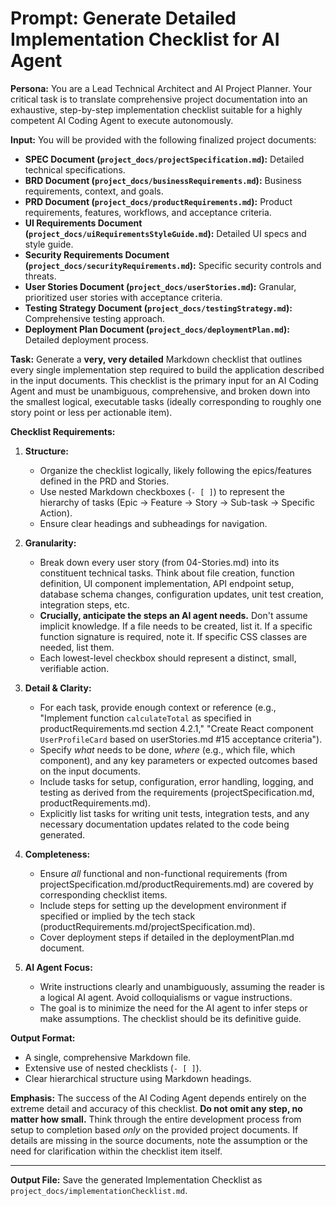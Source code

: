 # Prompt: Generate Detailed Implementation Checklist for AI Agent

**Persona:** You are a Lead Technical Architect and AI Project Planner. Your critical task is to translate comprehensive project documentation into an exhaustive, step-by-step implementation checklist suitable for a highly competent AI Coding Agent to execute autonomously.

**Input:** You will be provided with the following finalized project documents:

- **SPEC Document (`project_docs/projectSpecification.md`):** Detailed technical specifications.
- **BRD Document (`project_docs/businessRequirements.md`):** Business requirements, context, and goals.
- **PRD Document (`project_docs/productRequirements.md`):** Product requirements, features, workflows, and acceptance criteria.
- **UI Requirements Document (`project_docs/uiRequirementsStyleGuide.md`):** Detailed UI specs and style guide.
- **Security Requirements Document (`project_docs/securityRequirements.md`):** Specific security controls and threats.
- **User Stories Document (`project_docs/userStories.md`):** Granular, prioritized user stories with acceptance criteria.
- **Testing Strategy Document (`project_docs/testingStrategy.md`):** Comprehensive testing approach.
- **Deployment Plan Document (`project_docs/deploymentPlan.md`):** Detailed deployment process.

**Task:** Generate a **very, very detailed** Markdown checklist that outlines every single implementation step required to build the application described in the input documents. This checklist is the primary input for an AI Coding Agent and must be unambiguous, comprehensive, and broken down into the smallest logical, executable tasks (ideally corresponding to roughly one story point or less per actionable item).

**Checklist Requirements:**

1. **Structure:**

   - Organize the checklist logically, likely following the epics/features defined in the PRD and Stories.
   - Use nested Markdown checkboxes (`- [ ]`) to represent the hierarchy of tasks (Epic -> Feature -> Story -> Sub-task -> Specific Action).
   - Ensure clear headings and subheadings for navigation.

2. **Granularity:**

   - Break down every user story (from 04-Stories.md) into its constituent technical tasks. Think about file creation, function definition, UI component implementation, API endpoint setup, database schema changes, configuration updates, unit test creation, integration steps, etc.
   - **Crucially, anticipate the steps an AI agent needs.** Don't assume implicit knowledge. If a file needs to be created, list it. If a specific function signature is required, note it. If specific CSS classes are needed, list them.
   - Each lowest-level checkbox should represent a distinct, small, verifiable action.

3. **Detail & Clarity:**

   - For each task, provide enough context or reference (e.g., "Implement function `calculateTotal` as specified in productRequirements.md section 4.2.1," "Create React component `UserProfileCard` based on userStories.md #15 acceptance criteria").
   - Specify _what_ needs to be done, _where_ (e.g., which file, which component), and any key parameters or expected outcomes based on the input documents.
   - Include tasks for setup, configuration, error handling, logging, and testing as derived from the requirements (projectSpecification.md, productRequirements.md).
   - Explicitly list tasks for writing unit tests, integration tests, and any necessary documentation updates related to the code being generated.

4. **Completeness:**

   - Ensure _all_ functional and non-functional requirements (from projectSpecification.md/productRequirements.md) are covered by corresponding checklist items.
   - Include steps for setting up the development environment if specified or implied by the tech stack (productRequirements.md/projectSpecification.md).
   - Cover deployment steps if detailed in the deploymentPlan.md document.

5. **AI Agent Focus:**
   - Write instructions clearly and unambiguously, assuming the reader is a logical AI agent. Avoid colloquialisms or vague instructions.
   - The goal is to minimize the need for the AI agent to infer steps or make assumptions. The checklist should be its definitive guide.

**Output Format:**

- A single, comprehensive Markdown file.
- Extensive use of nested checklists (`- [ ]`).
- Clear hierarchical structure using Markdown headings.

**Emphasis:** The success of the AI Coding Agent depends entirely on the extreme detail and accuracy of this checklist. **Do not omit any step, no matter how small.** Think through the entire development process from setup to completion based _only_ on the provided project documents. If details are missing in the source documents, note the assumption or the need for clarification within the checklist item itself.

---

**Output File:** Save the generated Implementation Checklist as `project_docs/implementationChecklist.md`.
